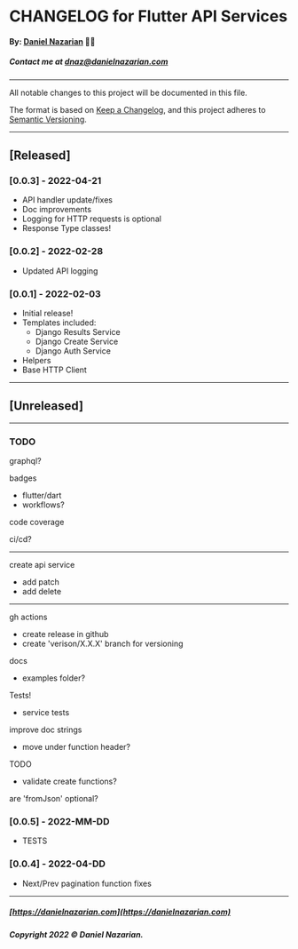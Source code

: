 # CHANGELOG for Flutter API Services
#### By: [Daniel Nazarian](https://danielnazarian) 🐧👹
##### Contact me at <dnaz@danielnazarian.com>

-------------------------------------------------------

All notable changes to this project will be documented in this file.

The format is based on [Keep a Changelog](https://keepachangelog.com/en/1.0.0/),
and this project adheres to [Semantic Versioning](https://semver.org/spec/v2.0.0.html).


-------------------------------------------------------

## [Released]

### [0.0.3] - 2022-04-21
- API handler update/fixes
- Doc improvements
- Logging for HTTP requests is optional
- Response Type classes!


### [0.0.2] - 2022-02-28
- Updated API logging


### [0.0.1] - 2022-02-03
- Initial release!
- Templates included:
  - Django Results Service
  - Django Create Service
  - Django Auth Service
- Helpers
- Base HTTP Client



-------------------------------------------------------

## [Unreleased]

-------------------------------------------------------
### TODO

graphql?


badges
- flutter/dart
- workflows?

code coverage

ci/cd?

------

create api service
- add patch
- add delete

------

gh actions
- create release in github
- create 'verison/X.X.X' branch for versioning


docs
- examples folder?


Tests!
- service tests

improve doc strings
- move under function header?


TODO
- validate create functions?


are 'fromJson' optional?

### [0.0.5] - 2022-MM-DD
- TESTS

### [0.0.4] - 2022-04-DD
- Next/Prev pagination function fixes

-------------------------------------------------------

##### [https://danielnazarian.com](https://danielnazarian.com)
##### Copyright 2022 © Daniel Nazarian.
